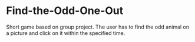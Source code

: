 # Find-the-Odd-One-Out
Short game based on group project.
The user has to find the odd animal on a picture and click on it within the specified time.
